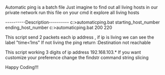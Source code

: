 Automatic ping is a batch file 
Just imagine to find out all living hosts in our private network run this file on your cmd
it explore all living hosts

----------Description----------
c:\>automaticping.bat starting_host_number ending_host_number
c:\>automaticping.bat 200 220

This script send 2 packets each ip address , if ip is living we can see the label "time<1ms" 
If not living the ping return :Destination not reachable

This script working 3 digits of ip address 192.168.103.* 
If you want customize your preference change the findstr command string slicing 

Happy Coding!!!

